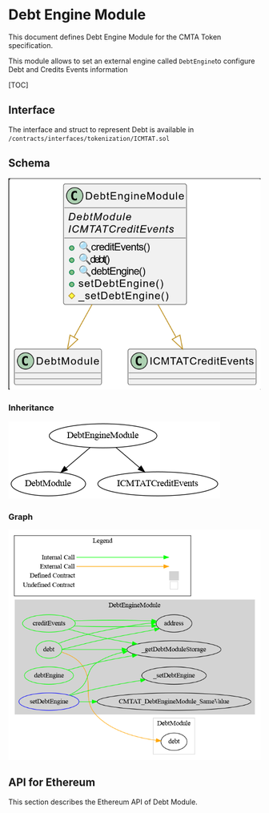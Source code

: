 # Debt Engine Module

This document defines Debt Engine Module for the CMTA Token specification.

This module allows to set an external engine called `DebtEngine`to configure Debt and Credits Events information

[TOC]

## Interface

The interface and struct to represent Debt is available in `/contracts/interfaces/tokenization/ICMTAT.sol`

## Schema

![DebtEngineUML](../../../schema/uml/DebtEngineUML.png)

### Inheritance

![surya_inheritance_DebtEngineModule.sol](../../../schema/surya_inheritance/surya_inheritance_DebtEngineModule.sol.png)





### Graph

![surya_graph_DebtEngineModule.sol](../../../schema/surya_graph/surya_graph_DebtEngineModule.sol.png)

## API for Ethereum

This section describes the Ethereum API of Debt Module.

<To do>

